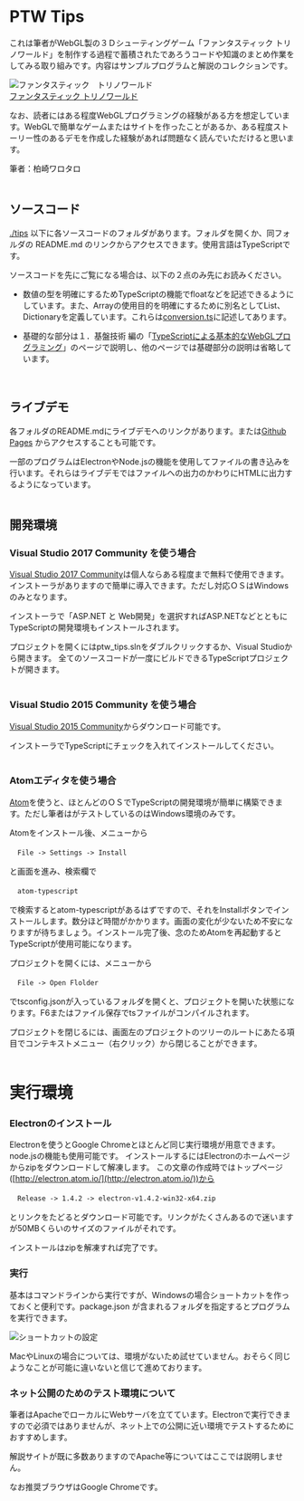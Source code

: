 # PTW Tips

これは筆者がWebGL製の３Ｄシューティングゲーム「ファンタスティック トリノワールド」を制作する過程で蓄積されたであろうコードや知識のまとめ作業をしてみる取り組みです。内容はサンプルプログラムと解説のコレクションです。


![ファンタスティック　トリノワールド](https://raw.github.com/wiki/warotarock/ptw_tips/images/ptw_beta_ban016.jpg)  
[ファンタスティック トリノワールド](https://play.google.com/store/apps/details?id=com.warotarock.games.ptw001pro)

なお、読者にはある程度WebGLプログラミングの経験がある方を想定しています。WebGLで簡単なゲームまたはサイトを作ったことがあるか、ある程度ストーリー性のあるデモを作成した経験があれば問題なく読んでいただけると思います。

筆者：柏崎ワロタロ
<br />
<br />

## ソースコード

[./tips](./tips/) 以下に各ソースコードのフォルダがあります。フォルダを開くか、同フォルダの README.md のリンクからアクセスできます。使用言語はTypeScriptです。

ソースコードを先にご覧になる場合は、以下の２点のみ先にお読みください。

- 数値の型を明確にするためTypeScriptの機能でfloatなどを記述できるようにしています。また、Arrayの使用目的を明確にするために別名としてList<T>、Dictionary<T>を定義しています。これらは[conversion.ts](./tips/tips_core/conversion.ts)に記述してあります。

- 基礎的な部分は１．基盤技術 編の「[TypeScriptによる基本的なWebGLプログラミング](./tips/basic_webgl_ts/)」のページで説明し、他のページでは基礎部分の説明は省略しています。
<br />

## ライブデモ

各フォルダのREADME.mdにライブデモへのリンクがあります。または[Github Pages](https://warotarock.github.io/ptw_tips/tips/) からアクセスすることも可能です。

一部のプログラムはElectronやNode.jsの機能を使用してファイルの書き込みを行います。それらはライブデモではファイルへの出力のかわりにHTMLに出力するようになっています。
<br />
<br />

## 開発環境

### Visual Studio 2017 Community を使う場合

[Visual Studio 2017 Community](https://www.visualstudio.com/ja-jp/products/visual-studio-community-vs.aspx)は個人ならある程度まで無料で使用できます。インストーラがありますので簡単に導入できます。ただし対応ＯＳはWindowsのみとなります。

インストーラで「ASP.NET と Web開発」を選択すればASP.NETなどとともにTypeScriptの開発環境もインストールされます。

プロジェクトを開くにはptw_tips.slnをダブルクリックするか、Visual Studioから開きます。
全てのソースコードが一度にビルドできるTypeScriptプロジェクトが開きます。
<br />
<br />

### Visual Studio 2015 Community を使う場合

[Visual Studio 2015 Community](https://www.visualstudio.com/ja/vs/older-downloads/)からダウンロード可能です。

インストーラでTypeScriptにチェックを入れてインストールしてください。
<br />
<br />

### Atomエディタを使う場合

[Atom](https://atom.io/)を使うと、ほとんどのＯＳでTypeScriptの開発環境が簡単に構築できます。ただし筆者はがテストしているのはWindows環境のみです。

Atomをインストール後、メニューから

　`File -> Settings -> Install`

と画面を進み、検索欄で

　`atom-typescript`

で検索するとatom-typescriptがあるはずですので、それをInstallボタンでインストールします。数分ほど時間がかかります。画面の変化が少ないため不安になりますが待ちましょう。インストール完了後、念のためAtomを再起動するとTypeScriptが使用可能になります。

プロジェクトを開くには、メニューから

　`File -> Open Flolder`

でtsconfig.jsonが入っているフォルダを開くと、プロジェクトを開いた状態になります。F6またはファイル保存でtsファイルがコンパイルされます。

プロジェクトを閉じるには、画面左のプロジェクトのツリーのルートにあたる項目でコンテキストメニュー（右クリック）から閉じることができます。
<br />
<br />

# 実行環境

### Electronのインストール

Electronを使うとGoogle Chromeとほとんど同じ実行環境が用意できます。node.jsの機能も使用可能です。
インストールするにはElectronのホームページからzipをダウンロードして解凍します。
この文章の作成時ではトップページ ([http://electron.atom.io/](http://electron.atom.io/))から

　`Release -> 1.4.2 -> electron-v1.4.2-win32-x64.zip`

とリンクをたどるとダウンロード可能です。リンクがたくさんあるので迷いますが50MBくらいのサイズのファイルがそれです。

インストールはzipを解凍すれば完了です。

### 実行

基本はコマンドラインから実行ですが、Windowsの場合ショートカットを作っておくと便利です。package.json が含まれるフォルダを指定するとプログラムを実行できます。

![ショートカットの設定](https://raw.github.com/wiki/warotarock/ptw_tips/images/shortcut_setting001.jpg)  

MacやLinuxの場合については、環境がないため試せていません。おそらく同じようなことが可能に違いないと信じて進めております。

### ネット公開のためのテスト環境について

筆者はApacheでローカルにWebサーバを立てています。Electronで実行できますので必須ではありませんが、ネット上での公開に近い環境でテストするためにおすすめします。

解説サイトが既に多数ありますのでApache等についてはここでは説明しません。

なお推奨ブラウザはGoogle Chromeです。
